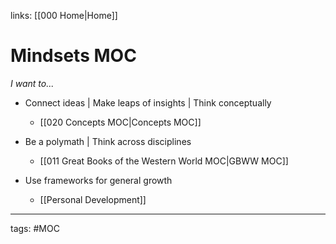 links: [[000 Home|Home]]

# Mindsets MOC

_I want to..._

-   Connect ideas | Make leaps of insights | Think conceptually
    -   [[020 Concepts MOC|Concepts MOC]]

-   Be a polymath | Think across disciplines
    -   [[011 Great Books of the Western World MOC|GBWW MOC]]

- Use frameworks for general growth
	- [[Personal Development]]

---

tags: #MOC